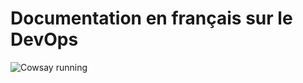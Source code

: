 # Documentation en français sur le DevOps

![Cowsay running](https://github.com/profy12-mon-orga/doc/actions/workflows/cowsay.yml/badge.svg)
